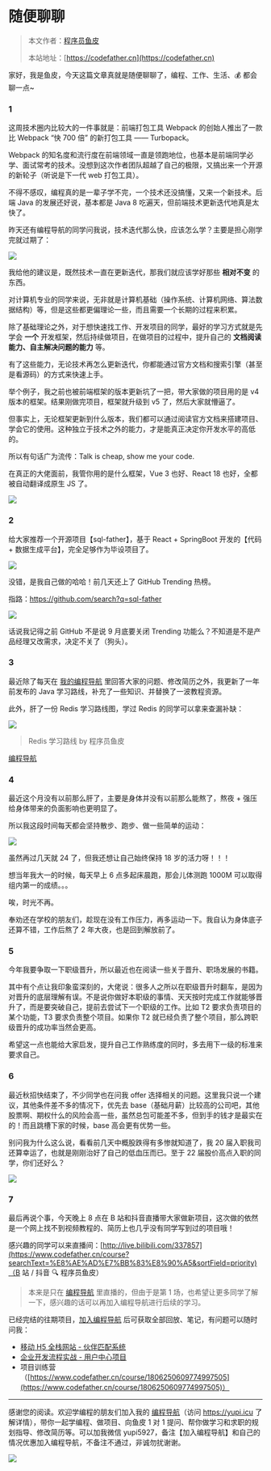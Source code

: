 # 随便聊聊

> 本文作者：[程序员鱼皮](https://yuyuanweb.feishu.cn/wiki/Abldw5WkjidySxkKxU2cQdAtnah)
>
> 本站地址：[https://codefather.cn](https://codefather.cn)

家好，我是鱼皮，今天这篇文章真就是随便聊聊了，编程、工作、生活、💰 都会聊一点~

### 1

这周技术圈内比较大的一件事就是：前端打包工具 Webpack 的创始人推出了一款比 Webpack “快 700 倍” 的新打包工具 —— Turbopack。

Webpack 的知名度和流行度在前端领域一直是领跑地位，也基本是前端同学必学、面试常考的技术。没想到这次作者团队超越了自己的极限，又搞出来一个开源的新轮子（听说是下一代 web 打包工具）。

不得不感叹，编程真的是一辈子学不完，一个技术还没搞懂，又来一个新技术。后端 Java 的发展还好说，基本都是 Java 8 吃遍天，但前端技术更新迭代地真是太快了。

昨天还有编程导航的同学问我说，技术迭代那么快，应该怎么学？主要是担心刚学完就过期了：

![](https://pic.yupi.icu/5563/202311041335888.png)

我给他的建议是，既然技术一直在更新迭代，那我们就应该学好那些 **相对不变** 的东西。

对计算机专业的同学来说，无非就是计算机基础（操作系统、计算机网络、算法数据结构）等，但是这些都更偏理论一些，而且需要一个长期的过程来积累。

除了基础理论之外，对于想快速找工作、开发项目的同学，最好的学习方式就是先学会 **一个** 开发框架，然后持续做项目，在做项目的过程中，提升自己的 **文档阅读能力、自主解决问题的能力** 等。

有了这些能力，无论技术再怎么更新迭代，你都能通过官方文档和搜索引擎（甚至是看源码）的方式来快速上手。

举个例子，我之前也被前端框架的版本更新坑了一把，带大家做的项目用的是 v4 版本的框架。结果刚做完项目，框架就升级到 v5 了，然后大家就懵逼了。

但事实上，无论框架更新到什么版本，我们都可以通过阅读官方文档来搭建项目、学会它的使用。这种独立于技术之外的能力，才是能真正决定你开发水平的高低的。

所以有句话广为流传：Talk is cheap, show me your code.

在真正的大佬面前，我管你用的是什么框架，Vue 3 也好、React 18 也好，全都被自动翻译成原生 JS 了。

![](https://pic.yupi.icu/5563/202311041335023.png)

### 2

给大家推荐一个开源项目【sql-father】，基于 React + SpringBoot 开发的【代码 + 数据生成平台】，完全足够作为毕设项目了。

![](https://pic.yupi.icu/5563/202311041335957.png)

没错，是我自己做的哈哈！前几天还上了 GitHub Trending 热榜。

指路：https://github.com/search?q=sql-father

![](https://pic.yupi.icu/5563/202311041335936.png)

话说我记得之前 GitHub 不是说 9 月底要关闭 Trending 功能么？不知道是不是产品经理又改需求，决定不关了（狗头）。

### 3

最近除了每天在 [我的编程导航](https://mp.weixin.qq.com/s?__biz=MzI1NDczNTAwMA==&mid=2247524980&idx=2&sn=9ddcdb6c52aa096ed4c5ad0ced946a7d&chksm=e9c28583deb50c95f3c2665713a8bbc372c68332b3bfb846cf4b23af3f1cc07164832a291335&token=689599617&lang=zh_CN&scene=21#wechat_redirect) 里回答大家的问题、修改简历之外，我更新了一年前发布的 Java 学习路线，补充了一些知识、并替换了一波教程资源。

此外，肝了一份 Redis 学习路线图，学过 Redis 的同学可以拿来查漏补缺：

![](https://pic.yupi.icu/5563/202311041335013.png)

> Redis 学习路线 by 程序员鱼皮

[编程导航](https://mp.weixin.qq.com/s?__biz=MzI1NDczNTAwMA==&mid=2247524980&idx=2&sn=9ddcdb6c52aa096ed4c5ad0ced946a7d&chksm=e9c28583deb50c95f3c2665713a8bbc372c68332b3bfb846cf4b23af3f1cc07164832a291335&token=689599617&lang=zh_CN&scene=21#wechat_redirect) 

### 4

最近这个月没有以前那么肝了，主要是身体并没有以前那么能熬了，熬夜 + 强压给身体带来的负面影响也更明显了。

所以我这段时间每天都会坚持散步、跑步、做一些简单的运动：

![](https://pic.yupi.icu/5563/202311041335055.png)

虽然再过几天就 24 了，但我还想让自己始终保持 18 岁的活力呀！！！

想当年我大一的时候，每天早上 6 点多起床晨跑，那会儿体测跑 1000M 可以取得组内第一的成绩。。。

唉，时光不再。

奉劝还在学校的朋友们，趁现在没有工作压力，再多运动一下。我自认为身体底子还算不错，工作后熬了 2 年大夜，也是回到解放前了。

### 5

今年我要争取一下职级晋升，所以最近也在阅读一些关于晋升、职场发展的书籍。

其中有个点让我印象蛮深刻的，大佬说：很多人之所以在职级晋升时翻车，是因为对晋升的底层理解有误。不是说你做好本职级的事情、天天按时完成工作就能够晋升了，而是要突破自己，提前去尝试下一个职级的工作。比如 T2 要求负责项目的某个功能，T3 要求负责整个项目。如果你 T2 就已经负责了整个项目，那么跨职级晋升的成功率当然会更高。

希望这一点也能给大家启发，提升自己工作熟练度的同时，多去用下一级的标准来要求自己。

### 6

最近秋招快结束了，不少同学也在问我 offer 选择相关的问题。这里我只说一个建议，其他条件差不多的情况下，优先去 base（基础月薪）比较高的公司吧，其他股票啊、期权什么的风险会高一些，虽然总包可能差不多，但到手的钱才是最实在的！而且跳槽下家的时候，base 高会更有优势一些。

别问我为什么这么说，看看前几天中概股跌得有多惨就知道了，我 20 届入职我司还算幸运了，也就是刚刚治好了自己的低血压而已。至于 22 届股价高点入职的同学，你们还好么？

![](https://pic.yupi.icu/5563/202311041336849.png)

### 7

最后再说个事，今天晚上 8 点在 B 站和抖音直播带大家做新项目，这次做的依然是一个网上找不到视频教程的、简历上也几乎没有同学写到过的项目哦！

感兴趣的同学可以来直播间：[http://live.bilibili.com/337857](https://www.codefather.cn/course?searchText=%E8%AE%AD%E7%BB%83%E8%90%A5&sortField=priority)（B 站 / 抖音 🔍 程序员鱼皮）

> 本来是只在 [编程导航](https://mp.weixin.qq.com/s?__biz=MzI1NDczNTAwMA==&mid=2247524980&idx=2&sn=9ddcdb6c52aa096ed4c5ad0ced946a7d&chksm=e9c28583deb50c95f3c2665713a8bbc372c68332b3bfb846cf4b23af3f1cc07164832a291335&token=689599617&lang=zh_CN&scene=21#wechat_redirect) 里直播的，但由于是第 1 场，也希望让更多同学了解一下，感兴趣的话可以再加入编程导航进行后续的学习。

已经完结的往期项目，[加入编程导航](https://mp.weixin.qq.com/s?__biz=MzI1NDczNTAwMA==&mid=2247524980&idx=2&sn=9ddcdb6c52aa096ed4c5ad0ced946a7d&chksm=e9c28583deb50c95f3c2665713a8bbc372c68332b3bfb846cf4b23af3f1cc07164832a291335&token=689599617&lang=zh_CN&scene=21#wechat_redirect) 后可获取全部回放、笔记，有问题可以随时问我：

- [移动 H5 全栈网站 - 伙伴匹配系统](https://mp.weixin.qq.com/s?__biz=MzI1NDczNTAwMA==&mid=2247527878&idx=1&sn=00ef3e8862cec2570eeb2e74a232c700&chksm=e9c28a31deb5032784071939437fba3fd6fdb810f0f849aa90536259d8d8bc25453328b86c12&token=1949212772&lang=zh_CN&scene=21#wechat_redirect)
- [企业开发流程实战 - 用户中心项目](https://mp.weixin.qq.com/s?__biz=MzI1NDczNTAwMA==&mid=2247508517&idx=1&sn=66803910cf2e7d88e6cab30df9271d5d&chksm=e9c245d2deb5ccc4a2287198f594e7fbcb43d00b0101d9cab77ff17c1412c46e5d99a438e48d&token=1949212772&lang=zh_CN&scene=21#wechat_redirect)
- 项目训练营（[https://www.codefather.cn/course/1806250609774997505](https://www.codefather.cn/course/1806250609774997505)）





------


感谢您的阅读。欢迎学编程的朋友们加入我的 [编程导航](https://mp.weixin.qq.com/s?__biz=MzI1NDczNTAwMA==&mid=2247524980&idx=2&sn=9ddcdb6c52aa096ed4c5ad0ced946a7d&chksm=e9c28583deb50c95f3c2665713a8bbc372c68332b3bfb846cf4b23af3f1cc07164832a291335&token=689599617&lang=zh_CN&scene=21#wechat_redirect)（访问 https://yupi.icu 了解详情），带你一起学编程、做项目、向鱼皮 1 对 1 提问、帮你做学习和求职的规划指导、修改简历等。可以加我微信 yupi5927，备注【加入编程导航】和自己的情况优惠加入编程导航，不备注不通过，非诚勿扰谢谢。

![](https://pic.yupi.icu/5563/202311041335346.jpeg)